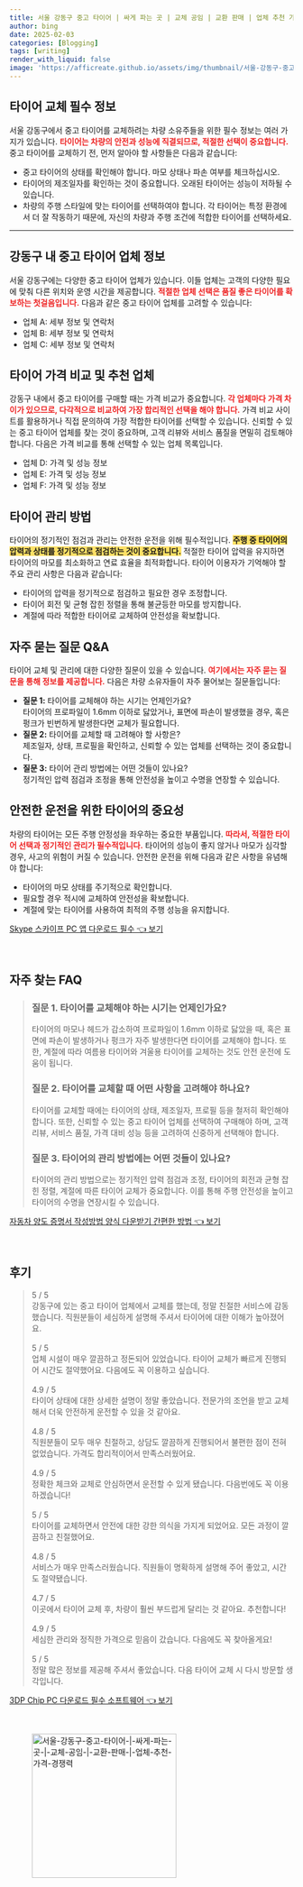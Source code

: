 ```yaml
---
title: 서울 강동구 중고 타이어 | 싸게 파는 곳 | 교체 공임 | 교환 판매 | 업체 추천 가격 경쟁력
author: bing
date: 2025-02-03
categories: [Blogging]
tags: [writing]
render_with_liquid: false
image: 'https://afficreate.github.io/assets/img/thumbnail/서울-강동구-중고-타이어-|-싸게-파는-곳-|-교체-공임-|-교환-판매-|-업체-추천-가격-경쟁력.webp'
---
```



<h2 id='타이어 교체 필수 정보'>타이어 교체 필수 정보</h2>

<p>서울 강동구에서 중고 타이어를 교체하려는 차량 소유주들을 위한 필수 정보는 여러 가지가 있습니다. <b><span style="color: #ee2323;">타이어는 차량의 안전과 성능에 직결되므로, 적절한 선택이 중요합니다.</span></b> 중고 타이어를 교체하기 전, 먼저 알아야 할 사항들은 다음과 같습니다:</p>

<ul>
    <li>중고 타이어의 상태를 확인해야 합니다. 마모 상태나 파손 여부를 체크하십시오.</li>
    <li>타이어의 제조일자를 확인하는 것이 중요합니다. 오래된 타이어는 성능이 저하될 수 있습니다.</li>
    <li>차량의 주행 스타일에 맞는 타이어를 선택하여야 합니다. 각 타이어는 특정 환경에서 더 잘 작동하기 때문에, 자신의 차량과 주행 조건에 적합한 타이어를 선택하세요.</li>
</ul>

<hr />

<h2 id='강동구 내 중고 타이어 업체 정보'>강동구 내 중고 타이어 업체 정보</h2>

<p>서울 강동구에는 다양한 중고 타이어 업체가 있습니다. 이들 업체는 고객의 다양한 필요에 맞춰 다른 위치와 운영 시간을 제공합니다. <b><span style="color: #ee2323;">적절한 업체 선택은 품질 좋은 타이어를 확보하는 첫걸음입니다.</span></b> 다음과 같은 중고 타이어 업체를 고려할 수 있습니다:</p>

<ul>
    <li>업체 A: 세부 정보 및 연락처</li>
    <li>업체 B: 세부 정보 및 연락처</li>
    <li>업체 C: 세부 정보 및 연락처</li>
</ul>

<h2 id='타이어 가격 비교 및 추천 업체'>타이어 가격 비교 및 추천 업체</h2>

<p>강동구 내에서 중고 타이어를 구매할 때는 가격 비교가 중요합니다. <b><span style="color: #ee2323;">각 업체마다 가격 차이가 있으므로, 다각적으로 비교하여 가장 합리적인 선택을 해야 합니다.</span></b> 가격 비교 사이트를 활용하거나 직접 문의하여 가장 적합한 타이어를 선택할 수 있습니다. 신뢰할 수 있는 중고 타이어 업체를 찾는 것이 중요하며, 고객 리뷰와 서비스 품질을 면밀히 검토해야 합니다. 다음은 가격 비교를 통해 선택할 수 있는 업체 목록입니다.</p>

<ul>
    <li>업체 D: 가격 및 성능 정보</li>
    <li>업체 E: 가격 및 성능 정보</li>
    <li>업체 F: 가격 및 성능 정보</li>
</ul>

<h2 id='타이어 관리 방법'>타이어 관리 방법</h2>

<p>타이어의 정기적인 점검과 관리는 안전한 운전을 위해 필수적입니다. <b><span style="background-color: #ffe066;">주행 중 타이어의 압력과 상태를 정기적으로 점검하는 것이 중요합니다.</span></b> 적절한 타이어 압력을 유지하면 타이어의 마모를 최소화하고 연료 효율을 최적화합니다. 타이어 이용자가 기억해야 할 주요 관리 사항은 다음과 같습니다:</p>

<ul>
    <li>타이어의 압력을 정기적으로 점검하고 필요한 경우 조정합니다.</li>
    <li>타이어 회전 및 균형 잡힌 정렬을 통해 불균등한 마모를 방지합니다.</li>
    <li>계절에 따라 적합한 타이어로 교체하여 안전성을 확보합니다.</li>
</ul>

<h2 id='자주 묻는 질문 Q&A'>자주 묻는 질문 Q&A</h2>

<p>타이어 교체 및 관리에 대한 다양한 질문이 있을 수 있습니다. <b><span style="color: #ee2323;">여기에서는 자주 묻는 질문을 통해 정보를 제공합니다.</span></b> 다음은 차량 소유자들이 자주 물어보는 질문들입니다:</p>

<ul>
    <li><b>질문 1:</b> 타이어를 교체해야 하는 시기는 언제인가요?<br />타이어의 프로파일이 1.6mm 이하로 닳았거나, 표면에 파손이 발생했을 경우, 혹은 펑크가 빈번하게 발생한다면 교체가 필요합니다.</li>
    <li><b>질문 2:</b> 타이어를 교체할 때 고려해야 할 사항은?<br />제조일자, 상태, 프로필을 확인하고, 신뢰할 수 있는 업체를 선택하는 것이 중요합니다.</li>
    <li><b>질문 3:</b> 타이어 관리 방법에는 어떤 것들이 있나요?<br />정기적인 압력 점검과 조정을 통해 안전성을 높이고 수명을 연장할 수 있습니다.</li>
</ul>

<h2 id='안전한 운전을 위한 타이어의 중요성'>안전한 운전을 위한 타이어의 중요성</h2>

<p>차량의 타이어는 모든 주행 안정성을 좌우하는 중요한 부품입니다. <b><span style="color: #ee2323;">따라서, 적절한 타이어 선택과 정기적인 관리가 필수적입니다.</span></b> 타이어의 성능이 좋지 않거나 마모가 심각할 경우, 사고의 위험이 커질 수 있습니다. 안전한 운전을 위해 다음과 같은 사항을 유념해야 합니다:</p>

<ul>
    <li>타이어의 마모 상태를 주기적으로 확인합니다.</li>
    <li>필요할 경우 적시에 교체하여 안전성을 확보합니다.</li>
    <li>계절에 맞는 타이어를 사용하여 최적의 주행 성능을 유지합니다.</li>
</ul>


<p><a class="click-button" title="Skype 스카이프 PC 앱 다운로드 필수" href="https://afficreate.github.io/posts/Skype-%EC%8A%A4%EC%B9%B4%EC%9D%B4%ED%94%84-PC-%EC%95%B1-%EB%8B%A4%EC%9A%B4%EB%A1%9C%EB%93%9C-%ED%95%84%EC%88%98/" rel="dofollow">Skype 스카이프 PC 앱 다운로드 필수 👈 보기</a></p><br>
<h2 id='자주_찾는_FAQ'>자주 찾는 FAQ</h2>
<div itemscope="" itemtype="https://schema.org/FAQPage"> 
<blockquote> 
<div itemscope="" itemprop="mainEntity" itemtype="https://schema.org/Question"> 
<h3 itemprop="name">질문 1. 타이어를 교체해야 하는 시기는 언제인가요?</h3> 
<div itemscope="" itemprop="acceptedAnswer" itemtype="https://schema.org/Answer"> 
<span itemprop="text"> 
<p>타이어의 마모나 헤드가 감소하여 프로파일이 1.6mm 이하로 닳았을 때, 혹은 표면에 파손이 발생하거나 펑크가 자주 발생한다면 타이어를 교체해야 합니다. 또한, 계절에 따라 여름용 타이어와 겨울용 타이어를 교체하는 것도 안전 운전에 도움이 됩니다.</p> 
</span> 
</div> 
</div> 
<div itemscope="" itemprop="mainEntity" itemtype="https://schema.org/Question"> 
<h3 itemprop="name">질문 2. 타이어를 교체할 때 어떤 사항을 고려해야 하나요?</h3> 
<div itemscope="" itemprop="acceptedAnswer" itemtype="https://schema.org/Answer"> 
<span itemprop="text"> 
<p>타이어를 교체할 때에는 타이어의 상태, 제조일자, 프로필 등을 철저히 확인해야 합니다. 또한, 신뢰할 수 있는 중고 타이어 업체를 선택하여 구매해야 하며, 고객 리뷰, 서비스 품질, 가격 대비 성능 등을 고려하여 신중하게 선택해야 합니다.</p> 
</span> 
</div> 
</div> 
<div itemscope="" itemprop="mainEntity" itemtype="https://schema.org/Question"> 
<h3 itemprop="name">질문 3. 타이어의 관리 방법에는 어떤 것들이 있나요?</h3> 
<div itemscope="" itemprop="acceptedAnswer" itemtype="https://schema.org/Answer"> 
<span itemprop="text"> 
<p>타이어의 관리 방법으로는 정기적인 압력 점검과 조정, 타이어의 회전과 균형 잡힌 정렬, 계절에 따른 타이어 교체가 중요합니다. 이를 통해 주행 안전성을 높이고 타이어의 수명을 연장시킬 수 있습니다.</p> 
</span> 
</div> 
</div> 
</blockquote> 
</div>
<p><a class="click-button" title="자동차 양도 증명서 작성방법 양식 다운받기 간편한 방법" href="https://afficreate.github.io/posts/%EC%9E%90%EB%8F%99%EC%B0%A8-%EC%96%91%EB%8F%84-%EC%A6%9D%EB%AA%85%EC%84%9C-%EC%9E%91%EC%84%B1%EB%B0%A9%EB%B2%95-%EC%96%91%EC%8B%9D-%EB%8B%A4%EC%9A%B4%EB%B0%9B%EA%B8%B0-%EA%B0%84%ED%8E%B8%ED%95%9C-%EB%B0%A9%EB%B2%95/" rel="dofollow">자동차 양도 증명서 작성방법 양식 다운받기 간편한 방법 👈 보기</a></p><br>
<h2 id='후기'>후기</h2>
<div itemscope itemtype="https://schema.org/Product">
  <blockquote>
  <div itemprop="review" itemscope itemtype="https://schema.org/Review">
      <div itemprop="reviewRating" itemscope itemtype="https://schema.org/Rating"> <span itemprop="ratingValue">5</span> / <span itemprop="bestRating">5</span> </div>
      <span itemprop="reviewBody">강동구에 있는 중고 타이어 업체에서 교체를 했는데, 정말 친절한 서비스에 감동했습니다. 직원분들이 세심하게 설명해 주셔서 타이어에 대한 이해가 높아졌어요.</span>
  </div>
  <br>
  <div itemprop="review" itemscope itemtype="https://schema.org/Review">
      <div itemprop="reviewRating" itemscope itemtype="https://schema.org/Rating"> <span itemprop="ratingValue">5</span> / <span itemprop="bestRating">5</span> </div>
      <span itemprop="reviewBody">업체 시설이 매우 깔끔하고 정돈되어 있었습니다. 타이어 교체가 빠르게 진행되어 시간도 절약했어요. 다음에도 꼭 이용하고 싶습니다.</span>
  </div>
  <br>
  <div itemprop="review" itemscope itemtype="https://schema.org/Review">
      <div itemprop="reviewRating" itemscope itemtype="https://schema.org/Rating"> <span itemprop="ratingValue">4.9</span> / <span itemprop="bestRating">5</span> </div>
      <span itemprop="reviewBody">타이어 상태에 대한 상세한 설명이 정말 좋았습니다. 전문가의 조언을 받고 교체해서 더욱 안전하게 운전할 수 있을 것 같아요.</span>
  </div>
  <br>
  <div itemprop="review" itemscope itemtype="https://schema.org/Review">
      <div itemprop="reviewRating" itemscope itemtype="https://schema.org/Rating"> <span itemprop="ratingValue">4.8</span> / <span itemprop="bestRating">5</span> </div>
      <span itemprop="reviewBody">직원분들이 모두 매우 친절하고, 상담도 깔끔하게 진행되어서 불편한 점이 전혀 없었습니다. 가격도 합리적이어서 만족스러웠어요.</span>
  </div>
  <br>
  <div itemprop="review" itemscope itemtype="https://schema.org/Review">
      <div itemprop="reviewRating" itemscope itemtype="https://schema.org/Rating"> <span itemprop="ratingValue">4.9</span> / <span itemprop="bestRating">5</span> </div>
      <span itemprop="reviewBody">정확한 체크와 교체로 안심하면서 운전할 수 있게 됐습니다. 다음번에도 꼭 이용하겠습니다!</span>
  </div>
  <br>
  <div itemprop="review" itemscope itemtype="https://schema.org/Review">
      <div itemprop="reviewRating" itemscope itemtype="https://schema.org/Rating"> <span itemprop="ratingValue">5</span> / <span itemprop="bestRating">5</span> </div>
      <span itemprop="reviewBody">타이어를 교체하면서 안전에 대한 강한 의식을 가지게 되었어요. 모든 과정이 깔끔하고 친절했어요.</span>
  </div>
  <br>
  <div itemprop="review" itemscope itemtype="https://schema.org/Review">
      <div itemprop="reviewRating" itemscope itemtype="https://schema.org/Rating"> <span itemprop="ratingValue">4.8</span> / <span itemprop="bestRating">5</span> </div>
      <span itemprop="reviewBody">서비스가 매우 만족스러웠습니다. 직원들이 명확하게 설명해 주어 좋았고, 시간도 절약됐습니다.</span>
  </div>
  <br>
  <div itemprop="review" itemscope itemtype="https://schema.org/Review">
      <div itemprop="reviewRating" itemscope itemtype="https://schema.org/Rating"> <span itemprop="ratingValue">4.7</span> / <span itemprop="bestRating">5</span> </div>
      <span itemprop="reviewBody">이곳에서 타이어 교체 후, 차량이 훨씬 부드럽게 달리는 것 같아요. 추천합니다!</span>
  </div>
  <br>
  <div itemprop="review" itemscope itemtype="https://schema.org/Review">
      <div itemprop="reviewRating" itemscope itemtype="https://schema.org/Rating"> <span itemprop="ratingValue">4.9</span> / <span itemprop="bestRating">5</span> </div>
      <span itemprop="reviewBody">세심한 관리와 정직한 가격으로 믿음이 갔습니다. 다음에도 꼭 찾아올게요!</span>
  </div>
  <br>
  <div itemprop="review" itemscope itemtype="https://schema.org/Review">
      <div itemprop="reviewRating" itemscope itemtype="https://schema.org/Rating"> <span itemprop="ratingValue">5</span> / <span itemprop="bestRating">5</span> </div>
      <span itemprop="reviewBody">정말 많은 정보를 제공해 주셔서 좋았습니다. 다음 타이어 교체 시 다시 방문할 생각입니다.</span>
  </div>
  </blockquote>
</div>
<p><a class="click-button" title="3DP Chip PC 다운로드 필수 소프트웨어" href="https://afficreate.github.io/posts/3DP-Chip-PC-%EB%8B%A4%EC%9A%B4%EB%A1%9C%EB%93%9C-%ED%95%84%EC%88%98-%EC%86%8C%ED%94%84%ED%8A%B8%EC%9B%A8%EC%96%B4/" rel="dofollow">3DP Chip PC 다운로드 필수 소프트웨어 👈 보기</a></p><br>
<figure class="image"><img src="https://afficreate.github.io/assets/img/thumbnail/서울-강동구-중고-타이어-|-싸게-파는-곳-|-교체-공임-|-교환-판매-|-업체-추천-가격-경쟁력.webp" alt="서울-강동구-중고-타이어-|-싸게-파는-곳-|-교체-공임-|-교환-판매-|-업체-추천-가격-경쟁력" width="256" height="256"></figure>